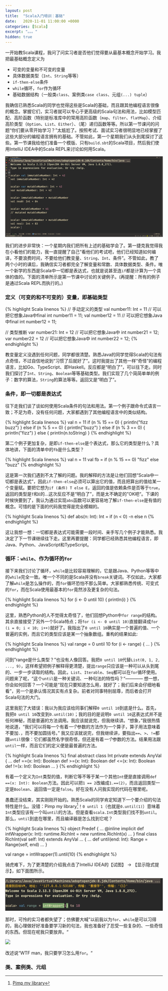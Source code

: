 ```yaml
---
layout: post
title:  "Scala入门培训：基础"
date:   2020-11-01 11:00:00 +0000
categories: [Scala]
excerpt: "。。。"
hidden: true
---
```


一开始教Scala课程，我问了问实习者是否他们觉得要从最基本概念开始学习。我把最基础概念定义为

- 可变的变量和不可变的变量
- 具体数据类型（`Int`、`String`等等）
- `if-then-else`条件
- `while`循环，`for`作为循环
- 基础数据结构（一般类`class`、案例类`case class`、元组`(...) tuple`）

我确信已熟悉Scala的同学也觉得这些是Scala的基础，而且跟其他编程语言很像的概念。掌握它们，实习者就可以专心于更高级的Scala句法和用法，比如模型匹配、高阶函数（特别是标准库中的常用高阶函数（`map`、`filter`、`flatMap`）、介绍高阶类型（`Option`、`List`、`Either`）、（尾）递归函数等等。所以第一节课问的问题“你们要从零开始学习？”太尴尬了。按照考试、面试实习者很明显地已经掌握了这些大部分的编程语言拥有的基础。不管如此，第一个星期我们从头到尾探讨了这些。第一节课我给他们准备一个模版、只有`build.sbt`的Scala项目，然后我们使用IntelliJ IDEA中的Scala REPL来讨论如何用Scala。

![](/assets/2020-11-03-scalatraining1/repl.png)

我们的进步非常快：一个星期内我们把所有上述的基础学会了。第一捷克我觉得我在小看他们的能力，我一直提醒了自己“看他们的考试吧，他们已经知道如何编译，不要浪费时间，不要给他们教变量、`String`、`Int`、条件”。不管如此，教了两个小时的课后，我确信实习者都完全了解变量和常数、具体数据类型、条件。唯一个新学的东西是Scala中一切都是表达式，也就是说甚至连`if`都是计算为一个具体的值的。下面的清单所示是第一节课中讨论的关键例子。(再提醒：所有的例子是通过Scala REPL而执行的。)

### 定义（可变的和不可变的）变量，即基础类型
{% highlight Scala linenos %}
// 手动定义的类型
val number11: Int = 11  // 可以把它想象Java中final int number11 = 11;
val number12      = 11  // 可以把它想象Java中final int number12 = 11;

// 类型推断
var number21: Int = 12  // 可以把它想象Java中      int number21 = 12;
var number22      = 12  // 可以把它想象Java中      int number22 = 12;
{% endhighlight %}

教变量定义没遇到任何问题，同学都很清楚。熟悉Java的同学觉得Scala的句法有点奇怪，不过自信地说到“习惯了后就好了”。这时我提出了其他一样“奇怪”的编程语言，比如Go、TypeScript、即Haskell。反应都是“明白了”，可以往下走。同时我们探讨了`Int`、`String`、`Boolean`等等基础类型。我们实现了几个简简单单的例子：数字的算法，`String`的算法等等。返回又是“明白了”。

### 条件，即一切都是表达式
往下走我们谈了谈如何使用Scala条件的句法和用法。第一个例子跟命令式语言一致；不足为奇，没有任何问题，大家都遇到了其他编程语言中的类似结构。

{% highlight Scala linenos %}
val n = 11
if (n % 15 == 0) {
  println("fizz buzz")
} else if (n % 5 == 0) {
  println("buzz")
} else if (n % 3 == 0) {
  println("fizz")
} else {
  println(n.toString)
}
{% endhighlight %}

第二个例子更加复杂，是即`if-then-else`是个表达式，那么它的类型是什么？具体地讲，下面的清单中的`fb`是什么类型？

{% highlight Scala linenos %}
val n = 11
val fb = if (n % 15 == 0) "fizz" else "buzz"
{% endhighlight %}

这是第一次我们遇到不太了解的问题。我的解释的方法是让他们回想“Scala中一切都是表达式”，因此`if-then-else`必须可以算出它的值，而且把算出的值给某一个变量赋。要把它想为`if (条件) T else E`，返回的值是依赖条件是否等于`true`，返回的类型是`T`和`E`的...这次反应不是“明白了”，而是太不确定的”OK吧“。下课的时候快要到了，我认为通过实现`abs`函数可以更容易地了解`if-then-else`是有值的概念。可惜的是下面的代码我觉得是完全模糊的。

{% highlight Scala linenos %}
def abs(n: Int): Int = if (n < 0) -n else n
{% endhighlight %}

这让我想一想：一切都是表达式可能需要一段时间、亲手写几个例子才能熟悉。我决定了下一节课继续往下走。这里再要提醒：同学都已经熟悉其他编程语言，即Java、Python、JavaScript和TypeScript。

### 循环：`while`、作为循环的`for`
接下来我们讨论了循环，`while`是比较容易理解的，它是跟Java、Python等等中的`while`完全一致。唯一个不同的是Scala并没有`break`关键词。不仅如此，大家都了解`while`是怎么操作的，而`for`循环恐怕不那么简单。大家都熟悉传统、可变式的`for`，而在Scala使用最基本的`for`竟然涉及更复杂的句法。

{% highlight Scala linenos %}
for (i <- 0 until 10) {
  println(i)
}
{% endhighlight %}

这里，熟悉Python的人不觉得太奇怪了，他们回想Python中`for range`的结构。其余直接接受了另外一个Scala特点；将`for (i <- 0 until 10)`直接翻译成`for (i = 0; i < 10; i++)`就好了。我指出了`0 until 10`确实是一个普遍的值、一个普遍的实例，而且它的类型应该是某一个抽象数组。重构的结果如此:

{% highlight Scala linenos %}
val range = 0 until 10
for (i <- range) { ... }
{% endhighlight %}

问到”range是什么类型？”也没有人像回答。我把`0 until 10`代替`List(0, 1, 2, ..., 9)`，这样希望把例子解释得更清楚，提出`range`只应该是一种可以从头到尾的、一步一步读取的结构。因此，`List`、`Iterable`、`Seq`都可以在`for`循环使用。问题来了呢，“这个`until`是一种关键词、一种句法的特性吗？“———— 想一想，你会如何回答？一个可能是“现在只要知道怎么用，就好了；我们后来会仔细地看看”，另一个是承认情况其实有点复杂。前者对同事特别屈尊，而后者会打开Scala句法的大门。

这里我犯了大错误：我以为我应该给同事们解释`0 until 10`到底是什么。首先，我把`0 until 10`改变到`0.until(10)`；我的目的是说明`0 until 10`这表达式并不是任何神秘，而是普遍的方法调用。我应该就说完，但我继续讲。“想象，”我很热情地说道，“我们可以将每一个有着*一个*参数的方法作为一个算子，算子用法意味着不要加`.`，而不要加圆括号。” 我又应该就说完，但我继续讲，要指出`==`、`>`、`!=`都跟`until`很像：它们都虽然名字很奇怪，但还是有着*一个*参数的方法。结果用法跟`until`一样，而且它们的定义便是最普遍的方法。

{% highlight Scala linenos %}
final abstract class Int private extends AnyVal {
  ...
  def ==(x: Int): Boolean
  def >=(x: Int): Boolean
  def <=(x: Int): Boolean
  def !=(x: Int): Boolean
  ...
}
{% endhighlight %}

有着一个定义为`Int`类型的值，判断它等不等于某一个其他`Int`便是直接调用`def ==(x: Int): Boolean`方法。因此可以把`1 == 2`改编成`1.==(2)`，而且返回类型一定是`Boolean`、返回值一定是`false`。好在没有人问我实现的代码在哪里呢。

愚蠢还没结束，其实刚刚开始的。熟悉Scala的同学肯定知道下一个要介绍的句法特性是什么。没错：Pimp my library[^1]！`0 until 1`（也就是`0.until(1)`）意味着`Int`类型应该有一个叫`until`的方法。但是查看`scala.Int`类型我们找不到`until`。那么，`until`到底在哪里，而且编译器是怎么找到它呢？

{% highlight Scala linenos %}
object Predef {
  ...
  @inline implicit def intWrapper(x: Int): runtime.RichInt = new runtime.RichInt(x)
  ...
}
final class RichInt(val self: Int) extends AnyVal ... {
  ...
  def until(end: Int): Range = Range(self, end)
  ...
}

val range = intWrapper(1).until(10)
{% endhighlight %}

骑虎难下，为了更清楚的介绍我点击了IntelliJ IDEA的【试图】 -> 【显示隐式提示】，如下面图所示。

![](/assets/2020-11-03-scalatraining1/implicits.png)

那时，可怜的实习者都失望了；仿佛要大喊”以前我以为`for`、`while`是可以习得的，我心理做好好准备要学习新的句法，我也准备好了忍受一些复杂的、一些奇怪的东西。但现在呢我只要放弃。“

![](http://abstrusegoose.com/strips/computer_science_major.png)

改述说“WTF man，我只要学习怎么用`for`。“

### 类、案例类、元组

[^1]: [Pimp my library](https://www.artima.com/weblogs/viewpost.jsp?thread=179766)